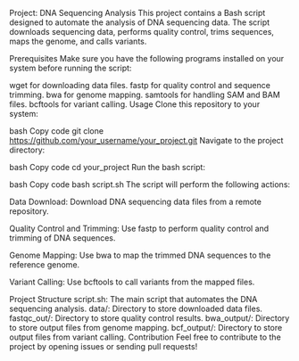Project: DNA Sequencing Analysis
This project contains a Bash script designed to automate the analysis of DNA sequencing data. The script downloads sequencing data, performs quality control, trims sequences, maps the genome, and calls variants.

Prerequisites
Make sure you have the following programs installed on your system before running the script:

wget for downloading data files.
fastp for quality control and sequence trimming.
bwa for genome mapping.
samtools for handling SAM and BAM files.
bcftools for variant calling.
Usage
Clone this repository to your system:

bash
Copy code
git clone https://github.com/your_username/your_project.git
Navigate to the project directory:

bash
Copy code
cd your_project
Run the bash script:

bash
Copy code
bash script.sh
The script will perform the following actions:

Data Download: Download DNA sequencing data files from a remote repository.

Quality Control and Trimming: Use fastp to perform quality control and trimming of DNA sequences.

Genome Mapping: Use bwa to map the trimmed DNA sequences to the reference genome.

Variant Calling: Use bcftools to call variants from the mapped files.

Project Structure
script.sh: The main script that automates the DNA sequencing analysis.
data/: Directory to store downloaded data files.
fastqc_out/: Directory to store quality control results.
bwa_output/: Directory to store output files from genome mapping.
bcf_output/: Directory to store output files from variant calling.
Contribution
Feel free to contribute to the project by opening issues or sending pull requests!
